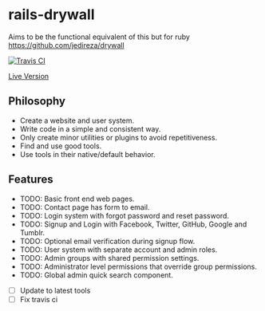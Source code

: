 # rails-drywall
Aims to be the functional equivalent of this but for ruby https://github.com/jedireza/drywall

[![Travis CI](https://travis-ci.org/njd5475/rails-drywall.svg?branch=master)](https://github.com/njd5475/rails-drywall)

[Live Version](https://rails-drywall.herokuapp.com/)

## Philosophy

 - Create a website and user system.
 - Write code in a simple and consistent way.
 - Only create minor utilities or plugins to avoid repetitiveness.
 - Find and use good tools.
 - Use tools in their native/default behavior.


## Features

 - TODO: Basic front end web pages.
 - TODO: Contact page has form to email.
 - TODO: Login system with forgot password and reset password.
 - TODO: Signup and Login with Facebook, Twitter, GitHub, Google and Tumblr.
 - TODO: Optional email verification during signup flow.
 - TODO: User system with separate account and admin roles.
 - TODO: Admin groups with shared permission settings.
 - TODO: Administrator level permissions that override group permissions.
 - TODO: Global admin quick search component.
 - [ ] Update to latest tools
 - [ ] Fix travis ci
